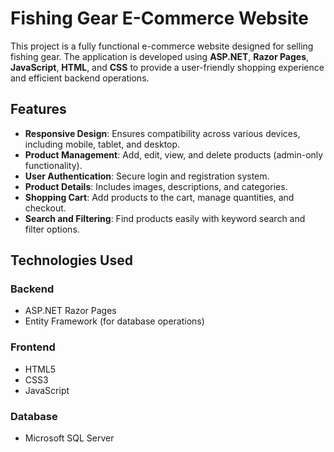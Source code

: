 # Fishing Gear E-Commerce Website  

This project is a fully functional e-commerce website designed for selling fishing gear. The application is developed using **ASP.NET**, **Razor Pages**, **JavaScript**, **HTML**, and **CSS** to provide a user-friendly shopping experience and efficient backend operations.  

## Features  

- **Responsive Design**: Ensures compatibility across various devices, including mobile, tablet, and desktop.  
- **Product Management**: Add, edit, view, and delete products (admin-only functionality).  
- **User Authentication**: Secure login and registration system.  
- **Product Details**: Includes images, descriptions, and categories.  
- **Shopping Cart**: Add products to the cart, manage quantities, and checkout.  
- **Search and Filtering**: Find products easily with keyword search and filter options.  

## Technologies Used  

### Backend  

- ASP.NET Razor Pages  
- Entity Framework (for database operations)  

### Frontend  

- HTML5  
- CSS3  
- JavaScript  

### Database  

- Microsoft SQL Server  
